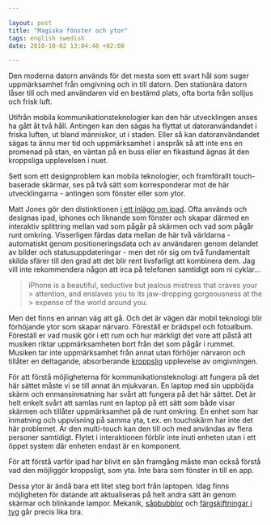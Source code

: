 ```yaml
--- 

layout: post
title: "Magiska fönster och ytor" 
tags: english swedish 
date: 2010-10-02 13:04:48 +02:00 

---
```


Den moderna datorn används för det mesta som ett svart hål som suger uppmärksamhet från omgivning och in till datorn. Den stationära datorn låser till och med användaren vid en bestämd plats, ofta borta från solljus och frisk luft.

Utifrån mobila kommunikationsteknologier kan den här utvecklingen anses ha gått åt två håll. Antingen kan den sägas ha flyttat ut datoranvändandet i friska luften, ut bland människor, ut i staden. Eller så kan datoranvändandet sägas ta ännu mer tid och uppmärksamhet i anspråk så att inte ens en promenad på stan, en väntan på en buss eller en fikastund ägnas åt den kroppsliga upplevelsen i nuet.

Sett som ett designproblem kan mobila teknologier, och framförallt touch-baserade skärmar, ses på två sätt som korresponderar mot de här utvecklingarna - antingen som fönster eller som ytor.

Matt Jones gör den distinktionen [i ett inlägg om ipad](http://magicalnihilism.com/2007/11/15/lost-futures-unconscious-gestures/). Ofta används och designas ipad, iphones och liknande som fönster och skapar därmed en interaktiv splittring mellan vad som pågår på skärmen och vad som pågår runt omkring. Visserligen färdas data mellan de här två världarna - automatiskt genom positioneringsdata och av användaren genom delandet av bilder och statusuppdateringar - men det rör sig om två fundamentalt skilda sfärer till den grad att det blir rent livsfarligt att kombinera dem. Jag vill inte rekommendera någon att irca på telefonen samtidigt som ni cyklar...


> iPhone is a beautiful, seductive but jealous mistress that craves your > attention, and enslaves you to its jaw-dropping gorgeousness at the > expense of the world around you.

Men det finns en annan väg att gå. Och det är vägen där mobil teknologi blir förhöjande ytor som skapar närvaro. Föreställ er brädspel och fotoalbum. Föreställ er vad musik gör i ett rum och hur märkligt det vore att påstå att musiken riktar uppmärksamheten bort från det som pågår i rummet. Musiken tar inte uppmärksamhet från annat utan förhöjer närvaron och tillåter en deltagande, absorberande [kroppslig](http://www.dourish.com/embodied/) upplevelse av omgivningen.

För att förstå möjligheterna för kommunikationsteknologi att fungera på det här sättet måste vi se till annat än mjukvaran. En laptop med sin uppböjda skärm och enmansinmatning har svårt att fungera på det här sättet. Det är helt enkelt svårt att samlas runt en laptop på ett sätt som både visar skärmen och tillåter uppmärksamhet på de runt omkring. En enhet som har inmatning och uppvisning på samma yta, t.ex. en touchskärm har inte det här problemet. Är den multi-touch kan den till och med användas av flera personer samtidigt. Flytet i interaktionen förblir inte inuti enheten utan i ett öppet system där enheten endast är en komponent.

För att förstå varför ipad har blivit en sån framgång måste man också förstå vad den möjliggör kroppsligt, som yta. Inte bara som fönster in till en app.

Dessa ytor är ändå bara ett litet steg bort från laptopen. Idag finns möjligheten för datande att aktualiseras på helt andra sätt än genom skärmar och blinkande lampor. Mekanik, [såpbubblor](http://www.mcqn.com/weblog/who_or_what_is_bubblino) och [färgskiftningar i tyg](http://en.wikipedia.org/wiki/Thermochromism) går precis lika bra.


